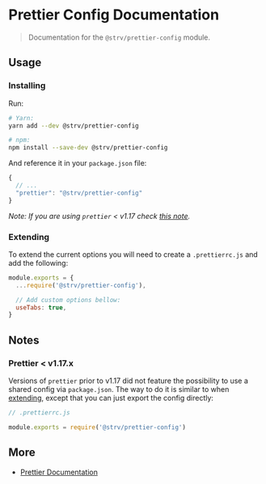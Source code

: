 # Prettier Config Documentation

> Documentation for the `@strv/prettier-config` module.

## Usage

### Installing

Run:

```bash
# Yarn:
yarn add --dev @strv/prettier-config

# npm:
npm install --save-dev @strv/prettier-config
```

And reference it in your `package.json` file:

```js
{
  // ...
  "prettier": "@strv/prettier-config"
}
```

_Note: If you are using `prettier` < v1.17 check [this note](#prettier-117)._

### <a id="extending"></a> Extending

To extend the current options you will need to create a `.prettierrc.js` and add the following:

```js
module.exports = {
  ...require('@strv/prettier-config'),

  // Add custom options bellow:
  useTabs: true,
}
```

## Notes

### <a id="prettier-117"></a> Prettier < v1.17.x

Versions of `prettier` prior to v1.17 did not feature the possibility to use a shared config via `package.json`. The way to do it is similar to when [extending](#extending), except that you can just export the config directly:

```js
// .prettierrc.js

module.exports = require('@strv/prettier-config')
```

## More

- [Prettier Documentation](https://prettier.io/docs/en/index.html)
